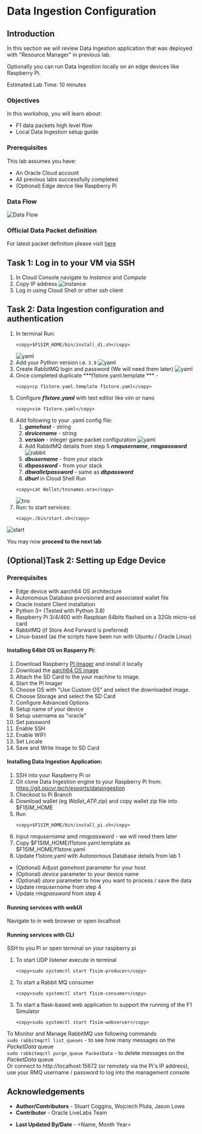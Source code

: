 # Data Ingestion Configuration

## Introduction

In this section we will review Data Ingestion application that was deployed with "Resource Manager" in previous lab. 

Optionally you can run Data Ingestion locally on an edge devices like Raspberry Pi.

Estimated Lab Time: 10 minutes

### Objectives

In this workshop, you will learn about:
* F1 data packets high level flow
* Local Data Ingestion setup guide

### Prerequisites
This lab assumes you have:
* An Oracle Cloud account
* All previous labs successfully completed
* (Optional) Edge device like Raspberry Pi

### Data Flow
![Data Flow](images/flow.png)  

### Official Data Packet definition
For latest packet definition please visit [here](https://racinggames.gg/f1/f1-22-update-117-patch-notes/)

## Task 1: Log in to your VM via SSH

1. In Cloud Console navigate to _Instance_ and _Compute_
2. Copy IP address
   ![instance](images/instance.png) 
3. Log in using Cloud Shell or other ssh client
   
## Task 2: Data Ingestion configuration and authentication
1. In terminal Run:  
      ```
      <copy>$F1SIM_HOME/bin/install_di.sh</copy>
      ```
    ![yaml](images/install.gif) 
2. Add your Python version i.e. `3.9`
   ![yaml](images/python.gif) 
3. Create RabbitMQ login and password (We will need them later)
   ![yaml](images/messaging.gif)
4. Once completed duplicate ***f1store.yaml.template *** - 
      ```
      <copy>cp f1store.yaml.template f1store.yaml</copy>
      ```
5. Configure ***f1store.yaml*** with text editor like vim or nano 
      ```
      <copy>vim f1store.yaml</copy>
      ```
6. Add following to your .yaml config file:
   1.  ***gamehost*** - string
   2.  ***devicename*** - string
   3.  ***version*** - integer game packet configuration
    ![yaml](images/yaml.gif) 
   4.  Add RabbitMQ details from step 5 ***rmqusername***, ***rmqpassword***
    ![rabbit](images/rabbit.gif) 
   5.  ***dbusername*** - from your stack
   6.  ***dbpassword*** - from your stack 
   7.  ***dbwalletpassword*** - same as ***dbpassword***
   8.  ***dburl*** in Cloud Shell Run 
      ```
      <copy>cat Wallet/tnsnames.ora</copy>
      ```
    ![tns](images/tns.png) 
7.  Run:  to start services:
      ```
      <copy>./bin/start.sh</copy>
      ```
   ![start](images/start.png) 

You may now **proceed to the next lab**

## (Optional)Task 2: Setting up Edge Device

### Prerequisites
- Edge device with aarch64 OS architecture
- Autonomous Database provisioned and associated wallet file
- Oracle Instant Client installation
- Python 3+ (Tested with Python 3.8)
- Raspberry Pi 3/4/400 with Raspbian 64bits flashed on a 32Gb micro-sd card
- RabbitMQ (if Store And Forward is preferred)
- Linux-based (as the scripts have been run with Ubuntu / Oracle Linux)


#### Installing 64bit OS on Rasperry Pi:
   1. Download Raspberry  [PI Imager](https://www.raspberrypi.com/software/) and install it locally 
   1. Download the [aarch64 OS image](https://downloads.raspberrypi.org/raspios_arm64/images/raspios_arm64-2022-09-26/2022-09-22-raspios-bullseye-arm64.img.xz)
   1. Attach the SD Card to the your machine to image.
   1. Start the PI Imager
   1. Choose OS with "Use Custom OS" and select the downloaded image.
   1. Choose Storage and select the SD Card
   1. Configure Advanced Options
   1. Setup name of your device
   1. Setup username as "oracle"
   1. Set password
   1. Enable SSH
   1. Enable WIFI
   1. Set Locale
   1. Save and Write Image to SD Card


#### Installing Data Ingestion Application:
1. SSH into your Raspberry Pi or 
1. Git clone Data Ingestion engine to your Raspberry Pi from: https://git.opcvr.tech/esports/dataingestion
2. Checkout to Pi Branch
3. Download wallet (eg _Wallet_ATP.zip_) and copy wallet zip file into $F1SIM_HOME
4. Run 
      ```
      <copy>$F1SIM_HOME/bin/install_pi.sh</copy>
      ```
5. Input _rmqusername_ amd _rmqpassword_ - we will need them later
6. Copy $F1SIM_HOME/f1store.yaml.template as $F1SIM_HOME/f1store.yaml
7. Update f1store.yaml with Autonomous Database details from lab 1
  - (Optional) Adjust _gamehost_ parameter for your host
  - (Optional) _device_ parameter to your device name
  - (Optional) _store_ parameter to how you want to process / save the data
   - Update _rmqusername_ from step 4
   - Update _rmqpassword_ from step 4

#### Running services with webUI
Navigate to <raspberrypi IP address> in web browser or open localhost

#### Running services with CLI
SSH to you Pi or open terminal on your raspberry pi

1. To start UDP listener execute in terminal  
      ```
      <copy>sudo systemctl start f1sim-producer</copy>
      ```

1. To start a Rabbit MQ consumer  
      ```
      <copy>sudo systemctl start f1sim-consumer</copy>
      ```

1. To start a flask-based web application to support the running of the F1 Simulator  
      ```
      <copy>sudo systemctl start f1sim-webserver</copy>
      ```

To Monitor and Manage RabbitMQ use following commands  
   `sudo rabbitmqctl list_queues` - to see how many messages on the _PacketData_ queue  
   `sudo rabbitmqctl purge_queue PacketData` - to delete messages on the _PacketData_ queue  
Or connect to http://localhost:15672 (or remotely via the Pi's IP address), use your RMQ username / password to log into the management console


## Acknowledgements
 - **Author/Contributors** -  Stuart Coggins, Wojciech Pluta, Jason Lowe
 - **Contributor** - Oracle LiveLabs Team
* **Last Updated By/Date** - <Name, Month Year>
